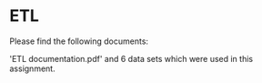 # ETL

Please find the following documents:

'ETL documentation.pdf' and
6 data sets which were used in this assignment.
